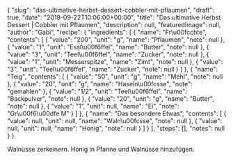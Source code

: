 {
    "slug": "das-ultimative-herbst-dessert-cobbler-mit-pflaumen",
    "draft": true,
    "date": "2019-09-22T10:06:00+00:00",
    "title": "Das ultimative Herbst Dessert | Cobbler mit Pflaumen",
    "description": null,
    "featuredImage": null,
    "author": "Gabi",
    "recipe": {
        "ingredients": [
            {
                "name": "Fr\u00fcchte",
                "contents": [
                    {
                        "value": "200",
                        "unit": "g",
                        "name": "Pflaumen",
                        "note": null
                    },
                    {
                        "value": "1",
                        "unit": "Essl\u00f6ffel",
                        "name": "Butter",
                        "note": null
                    },
                    {
                        "value": "3",
                        "unit": "Teel\u00f6ffel",
                        "name": "Zucker",
                        "note": null
                    },
                    {
                        "value": "1",
                        "unit": "Messerspitze",
                        "name": "Zimt",
                        "note": null
                    },
                    {
                        "value": "3",
                        "unit": "Teel\u00f6ffel",
                        "name": "Zucker",
                        "note": null
                    }
                ]
            },
            {
                "name": "Teig",
                "contents": [
                    {
                        "value": "50",
                        "unit": "g",
                        "name": "Mehl",
                        "note": null
                    },
                    {
                        "value": "20",
                        "unit": "g",
                        "name": "Haseln\u00fcsse",
                        "note": "gemahlen"
                    },
                    {
                        "value": "1\/2",
                        "unit": "Teel\u00f6ffel",
                        "name": "Backpulver",
                        "note": null
                    },
                    {
                        "value": "20",
                        "unit": "g",
                        "name": "Butter",
                        "note": null
                    },
                    {
                        "value": "1",
                        "unit": null,
                        "name": "Ei",
                        "note": "Gr\u00f6\u00dfe M"
                    }
                ]
            },
            {
                "name": "Das besondere Etwas",
                "contents": [
                    {
                        "value": null,
                        "unit": null,
                        "name": "Waln\u00fcsse",
                        "note": null
                    },
                    {
                        "value": null,
                        "unit": null,
                        "name": "Honig",
                        "note": null
                    }
                ]
            }
        ],
        "steps": [],
        "notes": null
    }
}

Walnüsse zerkeinern. Honig in Pfanne und Walnüsse hinzufügen.